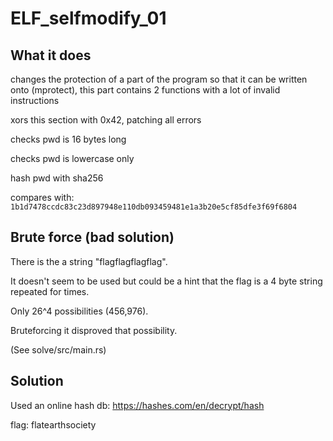 # ELF_selfmodify_01

## What it does

changes the protection of a part of the program so that it can be written onto (mprotect), this part contains 2 functions with a lot of invalid instructions

xors this section with 0x42, patching all errors

checks pwd is 16 bytes long

checks pwd is lowercase only

hash pwd with sha256

compares with: ```1b1d7478ccdc83c23d897948e110db093459481e1a3b20e5cf85dfe3f69f6804```

## Brute force (bad solution)

There is the a string "flagflagflagflag".

It doesn't seem to be used but could be a hint that the flag is a 4 byte string repeated for times.

Only 26^4 possibilities (456,976).

Bruteforcing it disproved that possibility.

(See solve/src/main.rs)

## Solution

Used an online hash db: https://hashes.com/en/decrypt/hash

flag: flatearthsociety
